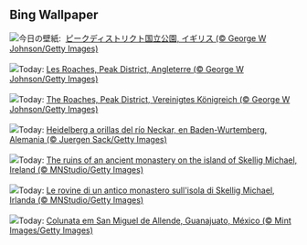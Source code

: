## Bing Wallpaper
![](https://www.bing.com/th?id=OHR.TheRoachesPeakDistrict_JA-JP3004843172_UHD.jpg&w=1000)今日の壁紙: &nbsp;[ピークディストリクト国立公園, イギリス (© George W Johnson/Getty Images)](https://www.bing.com/th?id=OHR.TheRoachesPeakDistrict_JA-JP3004843172_UHD.jpg)
<br><br/>
![](https://www.bing.com/th?id=OHR.TheRoachesPeakDistrict_FR-FR7206874137_UHD.jpg&w=1000)Today: [Les Roaches, Peak District, Angleterre (© George W Johnson/Getty Images)](https://www.bing.com/th?id=OHR.TheRoachesPeakDistrict_FR-FR7206874137_UHD.jpg)
<br><br/>
![](https://www.bing.com/th?id=OHR.TheRoachesPeakDistrict_DE-DE5320650823_UHD.jpg&w=1000)Today: [The Roaches, Peak District, Vereinigtes Königreich (© George W Johnson/Getty Images)](https://www.bing.com/th?id=OHR.TheRoachesPeakDistrict_DE-DE5320650823_UHD.jpg)
<br><br/>
![](https://www.bing.com/th?id=OHR.RiverNekarHeidelberg_ES-ES3292625362_UHD.jpg&w=1000)Today: [Heidelberg a orillas del río Neckar, en Baden-Wurtemberg, Alemania (© Juergen Sack/Getty Images)](https://www.bing.com/th?id=OHR.RiverNekarHeidelberg_ES-ES3292625362_UHD.jpg)
<br><br/>
![](https://www.bing.com/th?id=OHR.JediMonastery_EN-GB8506812300_UHD.jpg&w=1000)Today: [The ruins of an ancient monastery on the island of Skellig Michael, Ireland (© MNStudio/Getty Images)](https://www.bing.com/th?id=OHR.JediMonastery_EN-GB8506812300_UHD.jpg)
<br><br/>
![](https://www.bing.com/th?id=OHR.JediMonastery_IT-IT4680145020_UHD.jpg&w=1000)Today: [Le rovine di un antico monastero sull'isola di Skellig Michael, Irlanda (© MNStudio/Getty Images)](https://www.bing.com/th?id=OHR.JediMonastery_IT-IT4680145020_UHD.jpg)
<br><br/>
![](https://www.bing.com/th?id=OHR.SanMiguelAllende_PT-BR8483156225_UHD.jpg&w=1000)Today: [Colunata em San Miguel de Allende, Guanajuato, México (© Mint Images/Getty Images)](https://www.bing.com/th?id=OHR.SanMiguelAllende_PT-BR8483156225_UHD.jpg)
<br><br/>
